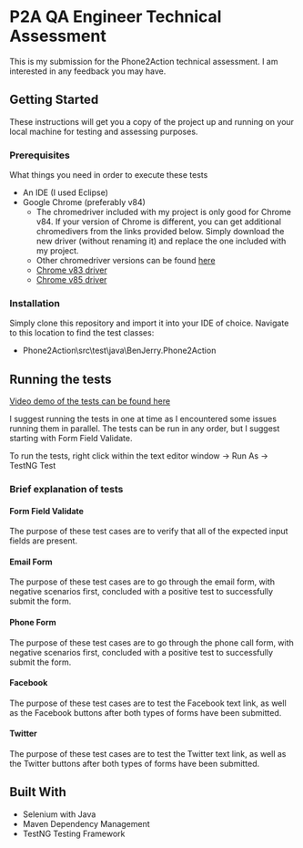 # P2A QA Engineer Technical Assessment

This is my submission for the Phone2Action technical assessment. I am interested in any feedback you may have.

## Getting Started

These instructions will get you a copy of the project up and running on your local machine for testing and assessing purposes.

### Prerequisites

What things you need in order to execute these tests

* An IDE (I used Eclipse)
* Google Chrome (preferably v84)
  * The chromedriver included with my project is only good for Chrome v84. If your version of Chrome is different, you can get additional chromedivers from the links provided below. Simply download the new driver (without renaming it) and replace the one included with my project.
  * Other chromedriver versions can be found [here](https://chromedriver.chromium.org/downloads)
  * [Chrome v83 driver](https://chromedriver.storage.googleapis.com/index.html?path=83.0.4103.39/)
  * [Chrome v85 driver](https://chromedriver.storage.googleapis.com/index.html?path=85.0.4183.38/)

### Installation

Simply clone this repository and import it into your IDE of choice. Navigate to this location to find the test classes:

* Phone2Action\src\test\java\BenJerry.Phone2Action

## Running the tests

[Video demo of the tests can be found here](https://drive.google.com/file/d/1kLLF9uvMtG0FR7uMyv7Cphg2Wqzhgw_Q/view?usp=sharing)

I suggest running the tests in one at time as I encountered some issues running them in parallel. The tests can be run in any order, but I suggest starting with Form Field Validate. 

To run the tests, right click within the text editor window -> Run As -> TestNG Test

### Brief explanation of tests

#### Form Field Validate

The purpose of these test cases are to verify that all of the expected input fields are present.

#### Email Form

The purpose of these test cases are to go through the email form, with negative scenarios first, concluded with a positive test to successfully submit the form.

#### Phone Form

The purpose of these test cases are to go through the phone call form, with negative scenarios first, concluded with a positive test to successfully submit the form.

#### Facebook

The purpose of these test cases are to test the Facebook text link, as well as the Facebook buttons after both types of forms have been submitted.

#### Twitter

The purpose of these test cases are to test the Twitter text link, as well as the Twitter buttons after both types of forms have been submitted.

## Built With

* Selenium with Java
* Maven Dependency Management
* TestNG Testing Framework

